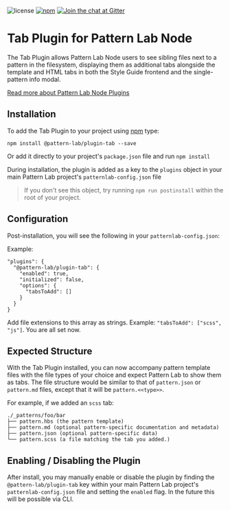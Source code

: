 ![license](https://img.shields.io/github/license/pattern-lab/patternlab-node.svg)
[![npm](https://img.shields.io/npm/v/@pattern-lab/plugin-tab.svg)](https://www.npmjs.com/package/@pattern-lab/plugin-tab)
[![Join the chat at Gitter](https://badges.gitter.im/pattern-lab/node.svg)](https://gitter.im/pattern-lab/node)

# Tab Plugin for Pattern Lab Node

The Tab Plugin allows Pattern Lab Node users to see sibling files next to a pattern in the filesystem, displaying them as additional tabs alongside the template and HTML tabs in both the Style Guide frontend and the single-pattern info modal.

[Read more about Pattern Lab Node Plugins](https://github.com/pattern-lab/patternlab-node/wiki/Creating-Plugins)

## Installation

To add the Tab Plugin to your project using [npm](https://www.npmjs.com/) type:

    npm install @pattern-lab/plugin-tab --save

Or add it directly to your project's `package.json` file and run `npm install`

During installation, the plugin is added as a key to the `plugins` object in your main Pattern Lab project's `patternlab-config.json` file

> If you don't see this object, try running `npm run postinstall` within the root of your project.

## Configuration

Post-installation, you will see the following in your `patternlab-config.json`:

Example:

```
"plugins": {
  "@pattern-lab/plugin-tab": {
    "enabled": true,
    "initialized": false,
    "options": {
      "tabsToAdd": []
    }
  }
}
```

Add file extensions to this array as strings. Example: `"tabsToAdd": ["scss", "js"]`. You are all set now.

## Expected Structure

With the Tab Plugin installed, you can now accompany pattern template files with the file types of your choice and expect Pattern Lab to show them as tabs. The file structure would be similar to that of `pattern.json` or `pattern.md` files, except that it will be `pattern.<<type>>`.

For example, if we added an `scss` tab:

```
./_patterns/foo/bar
├── pattern.hbs (the pattern template)
├── pattern.md (optional pattern-specific documentation and metadata)
├── pattern.json (optional pattern-specific data)
└── pattern.scss (a file matching the tab you added.)
```

## Enabling / Disabling the Plugin

After install, you may manually enable or disable the plugin by finding the `@pattern-lab/plugin-tab` key within your main Pattern Lab project's `patternlab-config.json` file and setting the `enabled` flag. In the future this will be possible via CLI.
